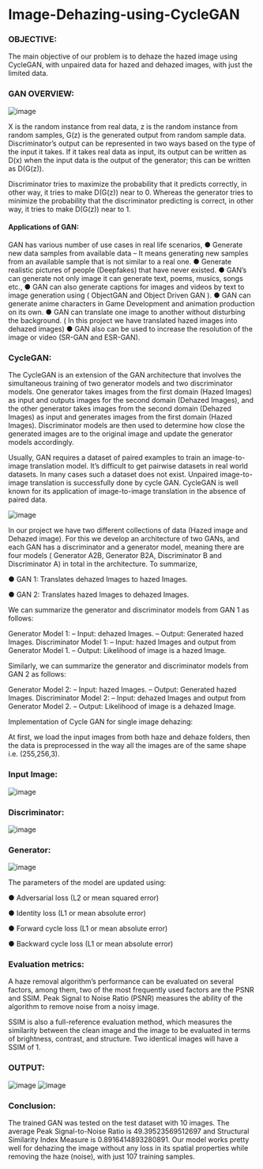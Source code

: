 # Image-Dehazing-using-CycleGAN

### OBJECTIVE:
The main objective of our problem is to dehaze the hazed image using CycleGAN, with unpaired data for hazed and dehazed images, with just the limited data.


### GAN OVERVIEW:
![image](https://user-images.githubusercontent.com/60288450/171109934-98fb7e0d-a92b-4c3b-a897-58f69f260109.png)

X is the random instance from real data, z is the random instance from random samples, G(z) is the generated output from random sample data. Discriminator’s output can be represented in two ways based on the type of the input it takes. If it takes real data as input, its output can be written as D(x) when the input data is the output of the generator; this can be written as D(G(z)).

Discriminator tries to maximize the probability that it predicts correctly, in other way, it tries to make D(G(z)) near to 0. Whereas the generator tries to minimize the probability that the discriminator predicting is correct, in other way, it tries to make D(G(z)) near to 1. 

#### Applications of GAN:

GAN has various number of use cases in real life scenarios,
●	Generate new data samples from available data – It means generating new samples from an available sample that is not similar to a real one.
●	Generate realistic pictures of people (Deepfakes) that have never existed.
●	GAN’s can generate not only image it can generate text, poems, musics, songs etc.,
●	GAN can also generate captions for images and videos by text to image generation using ( ObjectGAN and Object Driven GAN ). 
●	GAN can generate anime characters in Game Development and animation production on its own. 
●	GAN can translate one image to another without disturbing the background. ( In this project we have translated hazed images into dehazed images)
●	GAN also can be used to increase the resolution of the image or video (SR-GAN and ESR-GAN). 

### CycleGAN:

The CycleGAN is an extension of the GAN architecture that involves the simultaneous training of two generator models and two discriminator models. One generator takes images from the first domain (Hazed Images) as input and outputs images for the second domain (Dehazed Images), and the other generator takes images from the second domain (Dehazed Images) as input and generates images from the first domain (Hazed Images). Discriminator models are then used to determine how close the generated images are to the original image and update the generator models accordingly. 

Usually, GAN requires a dataset of paired examples to train an image-to-image translation model. It’s difficult to get pairwise datasets in real world datasets. In many cases such a dataset does not exist. Unpaired image-to-image translation is successfully done by cycle GAN. CycleGAN is well known for its application of image-to-image translation in the absence of paired data. 

![image](https://user-images.githubusercontent.com/60288450/171110966-33da85b9-400f-47a3-8c71-71b1b6ed17d9.png)


In our project we have two different collections of data (Hazed image and Dehazed image). For this we develop an architecture of two GANs, and each GAN has a discriminator and a generator model, meaning there are four models ( Generator A2B, Generator B2A, Discriminator B and Discriminator A) in total in the architecture. To summarize,

●	GAN 1: Translates dehazed Images to hazed Images.

●	GAN 2: Translates hazed Images to dehazed Images.
 
 We can summarize the generator and discriminator models from GAN 1 as follows:

Generator Model 1:
– Input: dehazed Images.
– Output: Generated hazed Images.
Discriminator Model 1:
– Input: hazed Images and output from Generator Model 1.
– Output: Likelihood of image is a hazed Image.

Similarly, we can summarize the generator and discriminator models from GAN 2 as follows:

Generator Model 2:
– Input: hazed Images.
– Output: Generated hazed Images.
 Discriminator Model 2:
– Input: dehazed Images and output from Generator Model 2.
– Output: Likelihood of image is a dehazed Image.


Implementation of Cycle GAN for single image dehazing:

At first, we load the input images from both haze and dehaze folders, then the data is preprocessed in the way all the images are of the same shape i.e. (255,256,3).

### Input Image:

![image](https://user-images.githubusercontent.com/60288450/171112829-29c92cac-5dd7-45e2-9373-414e3e89f8c7.png)

### Discriminator:
![image](https://user-images.githubusercontent.com/60288450/171125302-b5f57a0c-5a86-4264-8317-a29338f4abdf.png)

### Generator:
![image](https://user-images.githubusercontent.com/60288450/171125943-94be932e-995a-497c-ae07-1329c3618126.png)

The parameters of the model are updated using:

●	Adversarial loss (L2 or mean squared error)

●	Identity loss (L1 or mean absolute error)

●	Forward cycle loss (L1 or mean absolute error)

●	Backward cycle loss (L1 or mean absolute error)

### Evaluation metrics:

A haze removal algorithm’s performance can be evaluated on several factors, among them, two of the most frequently used factors are the PSNR and SSIM. Peak Signal to Noise Ratio (PSNR) measures the ability of the algorithm to remove noise from a noisy image.

SSIM is also a full-reference evaluation method, which measures the similarity between the clean image and the image to be evaluated in terms of brightness, contrast, and structure. Two identical images will have a SSIM of 1.

### OUTPUT:

![image](https://user-images.githubusercontent.com/60288450/171126934-e351aff1-ee0c-477b-aa61-3a77af380fee.png)
![image](https://user-images.githubusercontent.com/60288450/171126984-bd1f031c-b040-4f41-9adc-0ad790187b0b.png)


### Conclusion:

The trained GAN was tested on the test dataset with 10 images. The average Peak Signal-to-Noise Ratio is 49.39523569512697 and Structural Similarity Index Measure is 0.8916414893280891. Our model works pretty well for dehazing the image without any loss in its spatial properties while removing the haze (noise), with just 107 training samples. 
